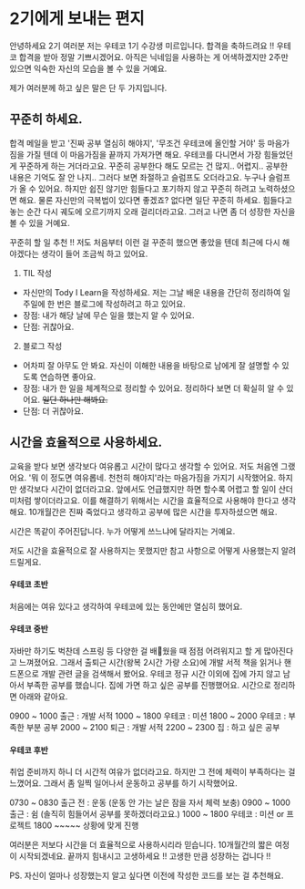 # 2기에게 보내는 편지

안녕하세요 2기 여러분 저는 우테코 1기 수강생 미르입니다.
합격을 축하드려요 !! 우테코 합격을 받아 정말 기쁘시겠어요.
아직은 닉네임을 사용하는 게 어색하겠지만 2주만 있으면 익숙한 자신의 모습을 볼 수 있을 거예요.

제가 여러분께 하고 싶은 말은 단 두 가지입니다.

## 꾸준히 하세요.

합격 메일을 받고 '진짜 공부 열심히 해야지', '무조건 우테코에 올인할 거야' 등 마음가짐을 가질 텐데 이 마음가짐을 끝까지 가져가면 해요.
우테코를 다니면서 가장 힘들었던 게 꾸준하게 하는 거더라고요.
꾸준히 공부한다 해도 모르는 건 많지.. 어렵지.. 공부한 내용은 기억도 잘 안 나지..
그러다 보면 좌절하고 슬럼프도 오더라고요. 누구나 슬럼프가 올 수 있어요. 하지만 쉽진 않기만 힘들다고 포기하지 않고 꾸준히 하려고 노력하셨으면 해요. 물론 자신만의 극복법이 있다면 좋겠죠? 없다면 일단 꾸준히 하세요. 힘들다고 놓는 순간 다시 궤도에 오르기까지 오래 걸리더라고요.
그러고 나면 좀 더 성장한 자신을 볼 수 있을 거예요.

꾸준히 할 일 추천 !! 저도 처음부터 이런 걸 꾸준히 했으면 좋았을 텐데 최근에 다시 해야겠다는 생각이 들어 조금씩 하고 있어요.

1. TIL 작성
 - 자신만의 Tody I Learn을 작성하세요. 저는 그날 배운 내용을 간단히 정리하여 일주일에 한 번은 블로그에 작성하려고 하고 있어요.
 - 장점: 내가 해당 날에 무슨 일을 했는지 알 수 있어요.
 - 단점: 귀찮아요.

2. 블로그 작성
 - 어차피 잘 아무도 안 봐요. 자신이 이해한 내용을 바탕으로 남에게 잘 설명할 수 있도록 연습하면 좋아요.
 - 장점: 내가 한 일을 체계적으로 정리할 수 있어요. 정리하다 보면 더 확실히 알 수 있어요. ~~일단 하나만 해봐요.~~
 - 단점: 더 귀찮아요.

## 시간을 효율적으로 사용하세요.

교육을 받다 보면 생각보다 여유롭고 시간이 많다고 생각할 수 있어요. 저도 처음엔 그랬어요. '뭐 이 정도면 여유롭네. 천천히 해야지'라는 마음가짐을 가지기 시작했어요.
하지만 생각보다 시간이 없더라고요. 앞에서도 언급했지만 하면 할수록 어렵고 할 일이 산더미처럼 쌓이더라고요. 이를 해결하기 위해서는 시간을 효율적으로 사용해야 한다고 생각해요.
10개월간은 진짜 죽었다고 생각하고 공부에 많은 시간을 투자하셨으면 해요.

시간은 똑같이 주어진답니다. 누가 어떻게 쓰느냐에 달라지는 거예요.

저도 시간을 효율적으로 잘 사용하지는 못했지만 참고 사항으로 어떻게 사용했는지 알려드릴게요.


#### 우테코 초반

처음에는 여유 있다고 생각하여 우테코에 있는 동안에만 열심히 했어요.

#### 우테코 중반

자바만 하기도 벅찬데 스프링 등 다양한 걸 배웠을 때 점점 어려워지고 할 게 많아진다고 느껴졌어요.
그래서 출퇴근 시간(왕복 2시간 가량 소요)에 개발 서적 책을 읽거나 핸드폰으로 개발 관련 글을 검색해서 봤어요.
우테코 정규 시간 이외에 집에 가지 않고 남아서 부족한 공부를 했습니다. 집에 가면 하고 싶은 공부를 진행했어요.
시간으로 정리하면 아래와 같아요.

0900 ~ 1000 출근 : 개발 서적
1000 ~ 1800 우테코 : 미션
1800 ~ 2000 우테코 : 부족한 부분 공부
2000 ~ 2100 퇴근 : 개발 서적
2200 ~ 2300 집 : 하고 싶은 공부

#### 우테코 후반

취업 준비까지 하니 더 시간적 여유가 없더라고요. 하지만 그 전에 체력이 부족하다는 걸 느꼈어요.
그래서 좀 일찍 일어나서 운동하고 공부를 하기 시작했어요.

0730 ~ 0830 출근 전 : 운동 (운동 안 가는 날은 잠을 자서 체력 보충)
0900 ~ 1000 출근 : 쉼 (솔직히 힘들어서 공부를 못하겠더라고요.)
1000 ~ 1800 우테코 : 미션 or 프로젝트
1800 ~~~~~ 상황에 맞게 진행

여러분은 저보다 시간을 더 효율적으로 사용하시리라 믿습니다.
10개월간의 짧은 여정이 시작되겠네요. 끝까지 힘내시고 고생하세요 !!
고생한 만큼 성장하는 겁니다 !!

PS. 자신이 얼마나 성장했는지 알고 싶다면 이전에 작성한 코드를 보는 걸 추천해요.
